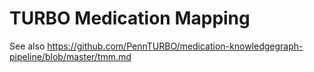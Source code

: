 # TURBO Medication Mapping

See also https://github.com/PennTURBO/medication-knowledgegraph-pipeline/blob/master/tmm.md

